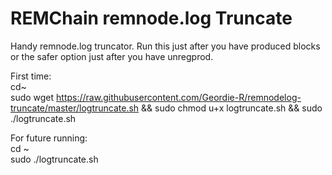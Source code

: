 # REMChain remnode.log Truncate
Handy remnode.log truncator.  Run this just after you have produced blocks or the safer option just after you have unregprod.

First time:<br />
cd~
<br />
sudo wget https://raw.githubusercontent.com/Geordie-R/remnodelog-truncate/master/logtruncate.sh && sudo chmod u+x logtruncate.sh && sudo ./logtruncate.sh
<br />

For future running: <br />
cd ~
<br />
sudo ./logtruncate.sh
<br />
